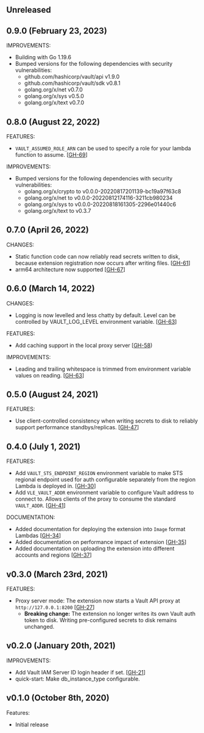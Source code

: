 ## Unreleased

## 0.9.0 (February 23, 2023)

IMPROVEMENTS:
* Building with Go 1.19.6
* Bumped versions for the following dependencies with security vulnerabilities:
  * github.com/hashicorp/vault/api v1.9.0
  * github.com/hashicorp/vault/sdk v0.8.1
  * golang.org/x/net v0.7.0
  * golang.org/x/sys v0.5.0
  * golang.org/x/text v0.7.0

## 0.8.0 (August 22, 2022)

FEATURES:

* `VAULT_ASSUMED_ROLE_ARN` can be used to specify a role for your lambda function to assume. [[GH-69](https://github.com/hashicorp/vault-lambda-extension/pull/69)]

IMPROVEMENTS:

* Bumped versions for the following dependencies with security vulnerabilities:
  * golang.org/x/crypto to v0.0.0-20220817201139-bc19a97f63c8
  * golang.org/x/net to v0.0.0-20220812174116-3211cb980234
  * golang.org/x/sys to v0.0.0-20220818161305-2296e01440c6
  * golang.org/x/text to v0.3.7

## 0.7.0 (April 26, 2022)

CHANGES:

* Static function code can now reliably read secrets written to disk, because extension registration now occurs after writing files. [[GH-61](https://github.com/hashicorp/vault-lambda-extension/pull/61)]
* arm64 architecture now supported [[GH-67](https://github.com/hashicorp/vault-lambda-extension/pull/67)]

## 0.6.0 (March 14, 2022)

CHANGES:

* Logging is now levelled and less chatty by default. Level can be controlled by VAULT_LOG_LEVEL environment variable. [[GH-63](https://github.com/hashicorp/vault-lambda-extension/pull/63)]

FEATURES:

* Add caching support in the local proxy server [[GH-58](https://github.com/hashicorp/vault-lambda-extension/pull/58))

IMPROVEMENTS:

* Leading and trailing whitespace is trimmed from environment variable values on reading. [[GH-63](https://github.com/hashicorp/vault-lambda-extension/pull/63)]

## 0.5.0 (August 24, 2021)

FEATURES:

* Use client-controlled consistency when writing secrets to disk to reliably support performance standbys/replicas. [[GH-47](https://github.com/hashicorp/vault-lambda-extension/pull/47)]

## 0.4.0 (July 1, 2021)

FEATURES:

* Add `VAULT_STS_ENDPOINT_REGION` environment variable to make STS regional endpoint used for auth configurable separately from the region Lambda is deployed in. [[GH-30](https://github.com/hashicorp/vault-lambda-extension/pull/30)]
* Add `VLE_VAULT_ADDR` environment variable to configure Vault address to connect to. Allows clients of the proxy to consume the standard `VAULT_ADDR`. [[GH-41](https://github.com/hashicorp/vault-lambda-extension/pull/41)]

DOCUMENTATION:

* Added documentation for deploying the extension into `Image` format Lambdas [[GH-34](https://github.com/hashicorp/vault-lambda-extension/pull/34)]
* Added documentation on performance impact of extension [[GH-35](https://github.com/hashicorp/vault-lambda-extension/pull/35)]
* Added documentation on uploading the extension into different accounts and regions [[GH-37](https://github.com/hashicorp/vault-lambda-extension/pull/37)]

## v0.3.0 (March 23rd, 2021)

FEATURES:

* Proxy server mode: The extension now starts a Vault API proxy at
  `http://127.0.0.1:8200` [[GH-27](https://github.com/hashicorp/vault-lambda-extension/pull/27)]
  * **Breaking change:** The extension no longer writes its own Vault auth token
    to disk. Writing pre-configured secrets to disk remains unchanged.

## v0.2.0 (January 20th, 2021)

IMPROVEMENTS:

* Add Vault IAM Server ID login header if set. [[GH-21](https://github.com/hashicorp/vault-lambda-extension/pull/21)]
* quick-start: Make db_instance_type configurable.

## v0.1.0 (October 8th, 2020)

Features:

* Initial release
